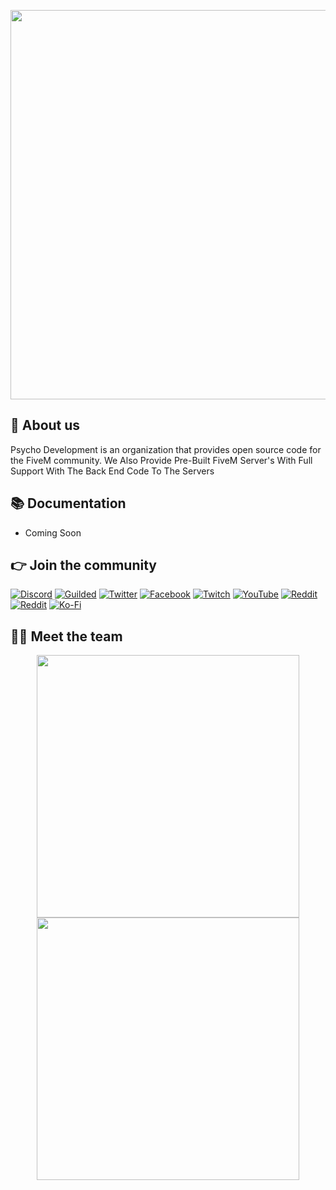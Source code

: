 <p align="center">
  <img width="1000" height="623" src="https://media.discordapp.net/attachments/927546813081350164/1066910737571782746/logo-no-background.png">
</p>

## 👋 About us
Psycho Development is an organization that provides open source code for the FiveM community. We Also Provide Pre-Built FiveM Server's With Full Support With The Back End Code To The Servers

## 📚 Documentation
- Coming Soon

## 👉 Join the community
[![Discord](https://img.shields.io/badge/Discord-%237289DA.svg?style=for-the-badge&logo=discord&logoColor=white)](https://discord.gg/)
[![Guilded](https://img.shields.io/badge/Guilded-F4C400.svg?style=for-the-badge&logo=guilded&logoColor=white)](https://guilded.gg/)
[![Twitter](https://img.shields.io/badge/Twitter-%231DA1F2.svg?style=for-the-badge&logo=Twitter&logoColor=white)](https://twitter.com/)
[![Facebook](https://img.shields.io/badge/Facebook-%231877F2.svg?style=for-the-badge&logo=Facebook&logoColor=white)](https://www.facebook.com/groups/)
[![Twitch](https://img.shields.io/badge/Twitch-%239146FF.svg?style=for-the-badge&logo=Twitch&logoColor=white)](https://www.twitch.tv/)
[![YouTube](https://img.shields.io/badge/YouTube-%23FF0000.svg?style=for-the-badge&logo=YouTube&logoColor=white)](https://www.youtube.com/c/)
[![Reddit](https://img.shields.io/badge/Reddit-FF4500?style=for-the-badge&logo=reddit&logoColor=white)](https://www.reddit.com/r//)
[![Reddit](https://img.shields.io/badge/Reddit-FF4500?style=for-the-badge&logo=reddit&logoColor=white)](https://www.reddit.com/r//)
[![Ko-Fi](https://img.shields.io/badge/Ko--fi-F16061?style=for-the-badge&logo=ko-fi&logoColor=white)](https://ko-fi.com/)

## 👨‍💻 Meet the team
<p align="center">
 <a href=https://github.com/Psycho-ViiPeRz><img width="420" src=https://github-readme-stats.vercel.app/api?username=Psycho-ViiPeRz&count_private=true&show_icons=true&title_color=dc143c&text_color=ffffff&icon_color=dc143c&hide_border=true&bg_color=282a36&layout=compact&hide_title=false&hide_rank=false><a>
 <a href=https://github.com/LukeLyons1><img width="420" src=https://github-readme-stats.vercel.app/api?username=LukeLyons1&count_private=true&show_icons=true&title_color=dc143c&text_color=ffffff&icon_color=dc143c&hide_border=true&bg_color=282a36&layout=compact&hide_title=false&hide_rank=false><a>
</p>
